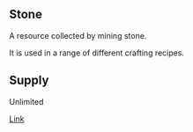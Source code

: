 ## Stone

A resource collected by mining stone.

It is used in a range of different crafting recipes.

## Supply

Unlimited

[Link](https://docs.sunflower-land.com/crafting-guide)
